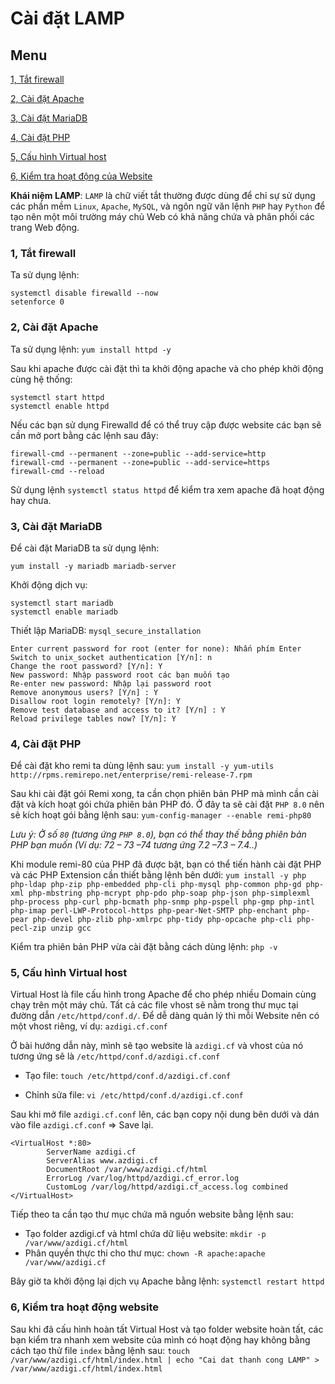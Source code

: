 # Cài đặt LAMP
## Menu
[1, Tắt firewall](#TatFirewall)

[2, Cài đặt Apache](#CaiDatApache)

[3, Cài đặt MariaDB](#CaiDatMariaDB)

[4, Cài đặt PHP](#CaiDatPHP)

[5, Cấu hình Virtual host](#CauHinhVirtualHost)

[6, Kiểm tra hoạt động của Website](#KiemTraHoatDongWevsite)




**Khái niệm LAMP**: `LAMP` là chữ viết tắt thường được dùng để chỉ sự sử dụng các phần mềm `Linux`, `Apache`, `MySQL`, và ngôn ngữ văn lệnh `PHP` hay `Python` để tạo nên một môi trường máy chủ Web có khả năng chứa và phân phối các trang Web động.
<a name="TatFirewall"></a>
### 1, Tắt firewall
Ta sử dụng lệnh:
``` 
systemctl disable firewalld --now
setenforce 0
```

<a name="CaiDatApache"></a>
### 2, Cài đặt Apache
Ta sử dụng lệnh: `yum install httpd -y`

Sau khi apache được cài đặt thì ta khởi động apache và cho phép khởi động cùng hệ thống:
```
systemctl start httpd
systemctl enable httpd
```

Nếu các bạn sử dụng Firewalld để có thể truy cập được website các bạn sẽ cần mở port bằng các lệnh sau đây:
```
firewall-cmd --permanent --zone=public --add-service=http
firewall-cmd --permanent --zone=public --add-service=https
firewall-cmd --reload
```

Sử dụng lệnh `systemctl status httpd` để kiểm tra xem apache đã hoạt động hay chưa.

<a name="CaiDatMariaDB"></a>
### 3, Cài đặt MariaDB
Để cài đặt MariaDB ta sử dụng lệnh:
```
yum install -y mariadb mariadb-server
```

Khởi động dịch vụ: 
```
systemctl start mariadb
systemctl enable mariadb
```

Thiết lập MariaDB: `mysql_secure_installation`
```
Enter current password for root (enter for none): Nhấn phím Enter
Switch to unix_socket authentication [Y/n]: n
Change the root password? [Y/n]: Y
New password: Nhập password root các bạn muốn tạo
Re-enter new password: Nhập lại password root
Remove anonymous users? [Y/n] : Y
Disallow root login remotely? [Y/n]: Y
Remove test database and access to it? [Y/n] : Y
Reload privilege tables now? [Y/n]: Y
```

<a name="CaiDatPHP"></a>
### 4, Cài đặt PHP
Để cài đặt kho remi ta dùng lệnh sau: `yum install -y yum-utils http://rpms.remirepo.net/enterprise/remi-release-7.rpm`

Sau khi cài đặt gói Remi xong, ta cần chọn phiên bản PHP mà mình cần cài đặt và kích hoạt gói chứa phiên bản PHP đó. Ở đây ta sẽ cài đặt `PHP 8.0` nên sẽ kích hoạt gói bằng lệnh sau: `yum-config-manager --enable remi-php80`

*Lưu ý: Ở số `80` (tương ứng `PHP 8.0`), bạn có thể thay thế bằng phiên bản PHP bạn muốn (Ví dụ: 72 – 73 –74 tương ứng 7.2 –7.3 – 7.4..)*

Khi module remi-80 của PHP đã được bật, bạn có thể tiến hành cài đặt PHP và các PHP Extension cần thiết bằng lệnh bên dưới: `yum install -y php php-ldap php-zip php-embedded php-cli php-mysql php-common php-gd php-xml php-mbstring php-mcrypt php-pdo php-soap php-json php-simplexml php-process php-curl php-bcmath php-snmp php-pspell php-gmp php-intl php-imap perl-LWP-Protocol-https php-pear-Net-SMTP php-enchant php-pear php-devel php-zlib php-xmlrpc php-tidy php-opcache php-cli php-pecl-zip unzip gcc`

Kiểm tra phiên bản PHP vừa cài đặt bằng cách dùng lệnh: `php -v`

<a name="CauHinhVirtualHost"></a>
### 5, Cấu hình Virtual host
Virtual Host là file cấu hình trong Apache để cho phép nhiều Domain cùng chạy trên một máy chủ. Tất cả các file vhost sẽ nằm trong thư mục tại đường dẫn  `/etc/httpd/conf.d/`. Để dễ dàng quản lý thì mỗi Website nên có một vhost riêng, ví dụ: `azdigi.cf.conf`

Ở bài hướng dẫn này, mình sẽ tạo website là `azdigi.cf` và vhost của nó tương ứng sẽ là `/etc/httpd/conf.d/azdigi.cf.conf`

- Tạo file: `touch /etc/httpd/conf.d/azdigi.cf.conf`

- Chỉnh sửa file: `vi /etc/httpd/conf.d/azdigi.cf.conf`

Sau khi mở file `azdigi.cf.conf` lên, các bạn copy nội dung bên dưới và dán vào file `azdigi.cf.conf` => Save lại.
```
<VirtualHost *:80>
        ServerName azdigi.cf
        ServerAlias www.azdigi.cf
        DocumentRoot /var/www/azdigi.cf/html
        ErrorLog /var/log/httpd/azdigi.cf_error.log
        CustomLog /var/log/httpd/azdigi.cf_access.log combined
</VirtualHost>
```

Tiếp theo ta cần tạo thư mục chứa mã nguồn website bằng lệnh sau:
- Tạo folder azdigi.cf và html chứa dữ liệu website: `mkdir -p /var/www/azdigi.cf/html`
- Phân quyền thực thi cho thư mục: `chown -R apache:apache /var/www/azdigi.cf`

Bây giờ ta khởi động lại dịch vụ Apache bằng lệnh: `systemctl restart httpd`

<a name="KiemTraHoatDongWevsite"></a>
### 6, Kiểm tra hoạt động website
Sau khi đã cấu hình hoàn tất Virtual Host và tạo folder website hoàn tất, các bạn kiểm tra nhanh xem website của mình có hoạt động hay không bằng cách tạo thử file `index` bằng lệnh sau: `touch /var/www/azdigi.cf/html/index.html | echo "Cai dat thanh cong LAMP" > /var/www/azdigi.cf/html/index.html`
